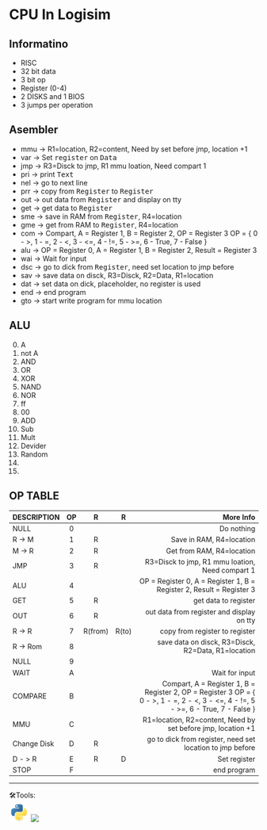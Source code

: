 # CPU In Logisim
## Informatino
* RISC
* 32 bit data
* 3 bit op
* Register (0-4)
* 2 DISKS and 1 BIOS
* 3 jumps per operation
## Asembler
* mmu -> R1=location, R2=content, Need by set before jmp, location +1
* var -> Set <kbd>register</kbd> on <kbd>Data</kbd>
* jmp -> R3=Disck to jmp, R1 mmu loation, Need compart 1
* pri -> print <kbd>Text</kbd>
* nel -> go to next line
* prr -> copy from <kbd>Register</kbd> to <kbd>Register</kbd>
* out -> out data from <kbd>Register</kbd> and display on tty
* get -> get data to <kbd>Register</kbd>
* sme -> save in RAM from <kbd>Register</kbd>, R4=location
* gme -> get from RAM to <kbd>Register</kbd>, R4=location
* com -> Compart, A = Register 1, B = Register 2, OP = Register 3 OP = { 0 - >, 1 - =, 2 - <, 3 - <=, 4 - !=, 5 - >=, 6 - True, 7 - False }
* alu -> OP = Register 0, A = Register 1, B = Register 2, Result = Register 3
* wai -> Wait for input
* dsc -> go to dick from <kbd>Register</kbd>, need set location to jmp before
* sav -> save data on disck, R3=Disck, R2=Data, R1=location
* dat -> set data on dick, placeholder, no register is used
* end -> end program
* gto -> start write program for mmu location
## ALU
0. A
1. not A
2. AND
3. OR
4. XOR
5. NAND
6. NOR
7. ff
8. 00
9. ADD
10. Sub
11. Mult
12. Devider
13. Random
14.
15.
## OP TABLE
| DESCRIPTION | OP | R | R | More Info|
| :---- | :----: | :----: | :----: | ----: |
| NULL | 0 |  |  | Do nothing |
| R -> M | 1 | R |  | Save in RAM, R4=location |
| M -> R | 2 | R |  | Get from RAM, R4=location |
| JMP | 3 | R |  | R3=Disck to jmp, R1 mmu loation, Need compart 1 |
| ALU | 4 |  |  | OP = Register 0, A = Register 1, B = Register 2, Result = Register 3 |
| GET | 5 | R |  | get data to register |
| OUT | 6 | R |  | out data from register and display on tty |
| R -> R | 7 | R(from) | R(to) | copy from register to register |
| R -> Rom | 8 |  |  | save data on disck, R3=Disck, R2=Data, R1=location |
| NULL | 9 |  |  |  |
| WAIT | A |  |  | Wait for input |
| COMPARE | B |  |  | Compart, A = Register 1, B = Register 2, OP = Register 3 OP = { 0 - >, 1 - =, 2 - <, 3 - <=, 4 - !=, 5 - >=, 6 - True, 7 - False } |
| MMU | C |  |  | R1=location, R2=content, Need by set before jmp, location +1 |
| Change Disk | D | R |  | go to dick from register, need set location to jmp before |
| D - > R | E | R | D | Set register |
| STOP | F |  |  | end program |
<hr>
🛠️Tools:<br>
<a href = https://www.python.org/><img width = "40px" src = https://github.com/devicons/devicon/blob/master/icons/python/python-original.svg ></a>
<a href = https://logisim.en.softonic.com/><img width = "40px" src = https://upload.wikimedia.org/wikipedia/commons/b/ba/Logisim-icon.svg ></a>
